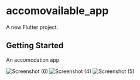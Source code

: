 # accomovailable_app

A new Flutter project.

## Getting Started

An accomodation app




![Screenshot (6)](https://user-images.githubusercontent.com/52103483/161437756-40019c90-ab9d-48b6-927d-e84737a0bf86.png)
![Screenshot (4)](https://user-images.githubusercontent.com/52103483/161437763-230b4db1-a39c-4fff-a452-70953d6aa712.png)
![Screenshot (5)](https://user-images.githubusercontent.com/52103483/161437765-7433944f-fa80-46cc-95c8-e20062ec56e9.png)
